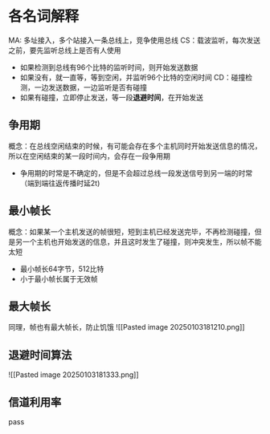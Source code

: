 # 各名词解释
MA: 多址接入，多个站接入一条总线上，竞争使用总线
CS：载波监听，每次发送之前，要先监听总线上是否有人使用
* 如果检测到总线有96个比特的监听时间，则开始发送数据
* 如果没有，就一直等，等到空闲，并监听96个比特的空闲时间
CD：碰撞检测，一边发送数据，一边监听是否有碰撞
* 如果有碰撞，立即停止发送，等一段**退避时间**，在开始发送
## 争用期
概念：在总线空闲结束的时候，有可能会存在多个主机同时开始发送信息的情况，所以在空闲结束的某一段时间内，会存在一段争用期
* 争用期的时常是不确定的，但是不会超过总线一段发送信号到另一端的时常（端到端往返传播时延2t)
## 最小帧长
概念：如果某一个主机发送的帧很短，短到主机已经发送完毕，不再检测碰撞，但是另一个主机也开始发送的信息，并且这时发生了碰撞，则冲突发生，所以帧不能太短
* 最小帧长64字节，512比特
* 小于最小帧长属于无效帧
## 最大帧长
同理，帧也有最大帧长，防止饥饿
![[Pasted image 20250103181210.png]]
## 退避时间算法
![[Pasted image 20250103181333.png]]
## 信道利用率
pass
